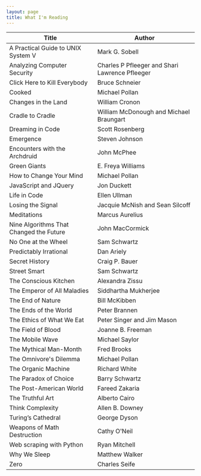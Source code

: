 ```yaml
---
layout: page
title: What I'm Reading
---
```


| Title | Author |
| ----- | ------ |
| A Practical Guide to UNIX System V | Mark G. Sobell |
| Analyzing Computer Security | Charles P Pfleeger and Shari Lawrence Pfleeger |
| Click Here to Kill Everybody | Bruce Schneier |
| Cooked | Michael Pollan |
| Changes in the Land | William Cronon |
| Cradle to Cradle | William McDonough and Michael Braungart |
| Dreaming in Code | Scott Rosenberg |
| Emergence | Steven Johnson |
| Encounters with the Archdruid | John McPhee |
| Green Giants | E. Freya Williams |
| How to Change Your Mind | Michael Pollan |
| JavaScript and JQuery | Jon Duckett |
| Life in Code | Ellen Ullman |
| Losing the Signal | Jacquie McNish and Sean Silcoff |
| Meditations | Marcus Aurelius |
| Nine Algorithms That Changed the Future | John MacCormick |
| No One at the Wheel | Sam Schwartz |
| Predictably Irrational | Dan Ariely |
| Secret History | Craig P. Bauer |
| Street Smart | Sam Schwartz |
| The Conscious Kitchen | Alexandra Zissu |
| The Emperor of All Maladies | Siddhartha Mukherjee |
| The End of Nature | Bill McKibben |
| The Ends of the World | Peter Brannen |
| The Ethics of What We Eat | Peter Singer and Jim Mason |
| The Field of Blood | Joanne B. Freeman |
| The Mobile Wave | Michael Saylor |
| The Mythical Man-Month | Fred Brooks |
| The Omnivore's Dilemma | Michael Pollan |
| The Organic Machine | Richard White |
| The Paradox of Choice | Barry Schwartz |
| The Post-American World | Fareed Zakaria |
| The Truthful Art | Alberto Cairo |
| Think Complexity | Allen B. Downey |
| Turing’s Cathedral | George Dyson |
| Weapons of Math Destruction | Cathy O'Neil |
| Web scraping with Python | Ryan Mitchell |
| Why We Sleep | Matthew Walker |
| Zero | Charles Seife |
